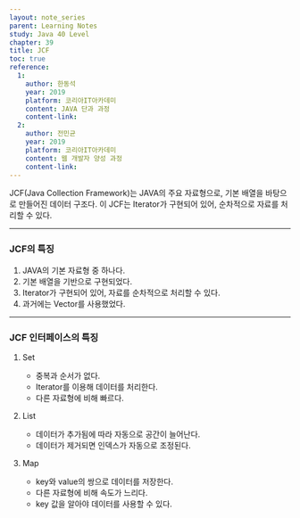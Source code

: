 ```yaml
---
layout: note_series
parent: Learning Notes
study: Java 40 Level
chapter: 39
title: JCF
toc: true
reference:
  1:
    author: 한동석
    year: 2019
    platform: 코리아IT아카데미
    content: JAVA 단과 과정
    content-link:
  2:
    author: 전민균
    year: 2019
    platform: 코리아IT아카데미
    content: 웹 개발자 양성 과정
    content-link: 
---
```


JCF(Java Collection Framework)는 JAVA의 주요 자료형으로, 기본 배열을 바탕으로 만들어진 데이터 구조다. 이 JCF는 Iterator가 구현되어 있어, 순차적으로 자료를 처리할 수 있다.

---

### JCF의 특징

1. JAVA의 기본 자료형 중 하나다.
2. 기본 배열을 기반으로 구현되었다.
3. Iterator가 구현되어 있어, 자료를 순차적으로 처리할 수 있다.
4. 과거에는 Vector를 사용했었다.

---

### JCF 인터페이스의 특징

1. Set
   - 중복과 순서가 없다.
   - Iterator를 이용해 데이터를 처리한다.
   - 다른 자료형에 비해 빠르다.

2. List
   - 데이터가 추가됨에 따라 자동으로 공간이 늘어난다.
   - 데이터가 제거되면 인덱스가 자동으로 조정된다.

3. Map
   - key와 value의 쌍으로 데이터를 저장한다.
   - 다른 자료형에 비해 속도가 느리다.
   - key 값을 알아야 데이터를 사용할 수 있다.

<img class="cdn-img" id="java-40-level-JCF.png">